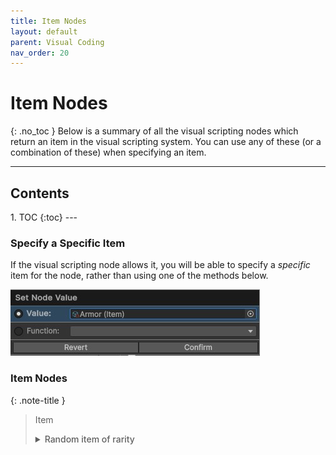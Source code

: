 ```yaml
---
title: Item Nodes
layout: default
parent: Visual Coding
nav_order: 20
---
```


# Item Nodes
{: .no_toc }
Below is a summary of all the visual scripting nodes which return an item in the visual scripting system. You can use any of these (or a combination of these) when specifying an item.




---
<h2 class="text-delta">Contents</h2>
1. TOC
{:toc}
---

### Specify a Specific Item
If the visual scripting node allows it, you will be able to specify a *specific* item for the node, rather than using one of the methods below. 

![Script Editor Example](../assets/item-node-1.jpg)

### Item Nodes

{: .note-title }
> Item
> 
> <details markdown="1" class="note">
> <summary style="font-weight: 500;">Random item of rarity</summary>
> ![Script Editor Example](../assets/item-node-2.jpg)
>
> Returns a random item with the specified rarity.
> </details>
